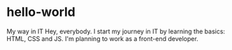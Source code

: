 # hello-world
My way in IT
Hey, everybody. I start my journey in IT by learning the basics: HTML, CSS and JS. I'm planning to work as a front-end developer.
